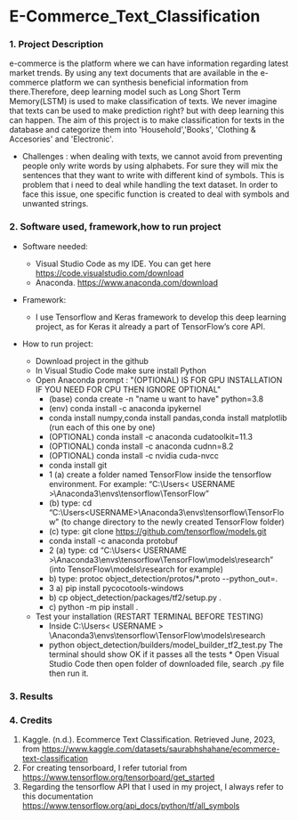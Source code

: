 # E-Commerce_Text_Classification 

### 1. Project Description
e-commerce is the platform where we can have information regarding latest market trends. By using any text documents that are available in the e-commerce platform we can synthesis beneficial information from there.Therefore, deep learning model such as Long Short Term Memory(LSTM) is used to make classification of texts. We never imagine that texts can be used to make prediction right? but with deep learning this can happen. The aim of this project is to make classification for texts in the database and categorize them into 'Household','Books', 'Clothing & Accesories' and 'Electronic'.

 * Challenges : when dealing with texts, we cannot avoid from preventing people only write words by using alphabets. For sure they will mix the sentences that they want to write with different kind of symbols. This is problem that i need to deal while handling the text dataset. In order to face this issue, one specific function is created to deal with symbols and unwanted strings.
 
### 2. Software used, framework,how to run project
   * Software needed:
     * Visual Studio Code as my IDE. You can get here https://code.visualstudio.com/download
     * Anaconda. https://www.anaconda.com/download

   * Framework:
     * I use Tensorflow and Keras framework to develop this deep learning project, as for Keras it already a part of TensorFlow’s core API.
   
   * How to run project:
     * Download project in the github
     * In Visual Studio Code make sure install Python
     * Open Anaconda prompt : "(OPTIONAL) IS FOR GPU INSTALLATION IF YOU NEED FOR CPU THEN IGNORE OPTIONAL"
        * (base) conda create -n "name u want to have" python=3.8
        * (env) conda install -c anaconda ipykernel
        * conda install numpy,conda install pandas,conda install matplotlib (run each of this one by one)
        * (OPTIONAL) conda install -c anaconda cudatoolkit=11.3
        * (OPTIONAL) conda install -c anaconda cudnn=8.2
        * (OPTIONAL) conda install -c nvidia cuda-nvcc
        * conda install git
        * 1 (a) create a folder named TensorFlow inside the tensorflow environment. For example: “C:\Users\< USERNAME >\Anaconda3\envs\tensorflow\TensorFlow”
        * (b) type: cd “C:\Users\<USERNAME>\Anaconda3\envs\tensorflow\TensorFlow” (to change directory to the newly created TensorFlow folder) 
        * (c) type: git clone https://github.com/tensorflow/models.git
        * conda install -c anaconda protobuf
        * 2 (a) type: cd “C:\Users\< USERNAME >\Anaconda3\envs\tensorflow\TensorFlow\models\research” (into TensorFlow\models\research for example)
        * b) type: protoc object_detection/protos/*.proto --python_out=.
        * 3 a) pip install pycocotools-windows
        * b) cp object_detection/packages/tf2/setup.py .
        * c) python -m pip install .
      * Test your installation (RESTART TERMINAL BEFORE TESTING)  
         * Inside C:\Users\< USERNAME > \Anaconda3\envs\tensorflow\TensorFlow\models\research
         * python object_detection/builders/model_builder_tf2_test.py The terminal should show OK if it passes all the tests
    * Open Visual Studio Code then open folder of downloaded file, search .py file then run it.

### 3. Results

### 4. Credits
1. Kaggle. (n.d.). Ecommerce Text Classification. Retrieved June, 2023, from https://www.kaggle.com/datasets/saurabhshahane/ecommerce-text-classification
2. For creating tensorboard, I refer tutorial from https://www.tensorflow.org/tensorboard/get_started
3. Regarding the tensorflow API that I used in my project, I always refer to this documentation https://www.tensorflow.org/api_docs/python/tf/all_symbols
